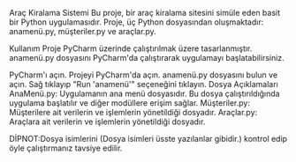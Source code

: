 
Araç Kiralama Sistemi
Bu proje, bir araç kiralama sitesini simüle eden basit bir Python uygulamasıdır. Proje, üç Python dosyasından oluşmaktadır: anamenü.py, müşteriler.py ve araçlar.py.

Kullanım
Proje PyCharm üzerinde çalıştırılmak üzere tasarlanmıştır. anamenü.py dosyasını PyCharm'da çalıştırarak uygulamayı başlatabilirsiniz.

PyCharm'ı açın.
Projeyi PyCharm'da açın.
anamenü.py dosyasını bulun ve açın.
Sağ tıklayıp "Run 'anamenü'" seçeneğini tıklayın.
Dosya Açıklamaları
AnaMenü.py: Uygulamanın ana menü dosyasıdır. Bu dosya çalıştırıldığında uygulama başlatılır ve diğer modüllere erişim sağlar.
Müşteriler.py: Müşterilere ait verilerin ve işlemlerin yönetildiği dosyadır.
Araçlar.py: Araçlara ait verilerin ve işlemlerin yönetildiği dosyadır.

DİPNOT:Dosya isimlerini (Dosya isimleri üsste yazılanlar gibidir.) kontrol edip öyle çalıştırmanız tavsiye edilir.
